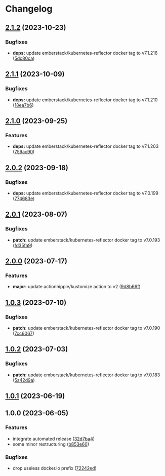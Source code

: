 # Changelog

## [2.1.2](https://github.com/kustomhippie/kubernetes-reflector/compare/v2.1.1...v2.1.2) (2023-10-23)


### Bugfixes

* **deps:** update emberstack/kubernetes-reflector docker tag to v7.1.216 ([5dc80ca](https://github.com/kustomhippie/kubernetes-reflector/commit/5dc80caf9cf0d42ee05d226dc4d304ff4841c28e))

## [2.1.1](https://github.com/kustomhippie/kubernetes-reflector/compare/v2.1.0...v2.1.1) (2023-10-09)


### Bugfixes

* **deps:** update emberstack/kubernetes-reflector docker tag to v7.1.210 ([18ea7b6](https://github.com/kustomhippie/kubernetes-reflector/commit/18ea7b69616922609cc65b783a528e3b1845b0ed))

## [2.1.0](https://github.com/kustomhippie/kubernetes-reflector/compare/v2.0.2...v2.1.0) (2023-09-25)


### Features

* **deps:** update emberstack/kubernetes-reflector docker tag to v7.1.203 ([759ac90](https://github.com/kustomhippie/kubernetes-reflector/commit/759ac902d1d9871fffce73dc819b98fd3a2a5614))

## [2.0.2](https://github.com/kustomhippie/kubernetes-reflector/compare/v2.0.1...v2.0.2) (2023-09-18)


### Bugfixes

* **deps:** update emberstack/kubernetes-reflector docker tag to v7.0.199 ([774683e](https://github.com/kustomhippie/kubernetes-reflector/commit/774683eee5f7892c91dcb20bf9075bcbec7edce8))

## [2.0.1](https://github.com/kustomhippie/kubernetes-reflector/compare/v2.0.0...v2.0.1) (2023-08-07)


### Bugfixes

* **patch:** update emberstack/kubernetes-reflector docker tag to v7.0.193 ([fd35fa9](https://github.com/kustomhippie/kubernetes-reflector/commit/fd35fa91837c03939767d7dc0b68a58fe45d69a7))

## [2.0.0](https://github.com/kustomhippie/kubernetes-reflector/compare/v1.0.3...v2.0.0) (2023-07-17)


### Features

* **major:** update actionhippie/kustomize action to v2 ([9d8b66f](https://github.com/kustomhippie/kubernetes-reflector/commit/9d8b66f35b3832f5d01cf2cc1d373a128ba8dcf2))

## [1.0.3](https://github.com/kustomhippie/kubernetes-reflector/compare/v1.0.2...v1.0.3) (2023-07-10)


### Bugfixes

* **patch:** update emberstack/kubernetes-reflector docker tag to v7.0.190 ([7cc6067](https://github.com/kustomhippie/kubernetes-reflector/commit/7cc6067eecdd4c54f5a8d3826d5f953b4391ded4))

## [1.0.2](https://github.com/kustomhippie/kubernetes-reflector/compare/v1.0.1...v1.0.2) (2023-07-03)


### Bugfixes

* **patch:** update emberstack/kubernetes-reflector docker tag to v7.0.183 ([5a42d9a](https://github.com/kustomhippie/kubernetes-reflector/commit/5a42d9ae78ad00af24916ce5aaa8967f62fa6b20))

## [1.0.1](https://github.com/kustomhippie/kubernetes-reflector/compare/v1.0.0...v1.0.1) (2023-06-19)

## 1.0.0 (2023-06-05)


### Features

* integrate automated release ([32d7ba4](https://github.com/kustomhippie/kubernetes-reflector/commit/32d7ba448979552c246b9bac9c644f32f37bda9a))
* some minor restructuring ([b853e60](https://github.com/kustomhippie/kubernetes-reflector/commit/b853e60eb3b690e2ac7566d29a2c535dc0a89807))


### Bugfixes

* drop useless docker.io prefix ([72242ed](https://github.com/kustomhippie/kubernetes-reflector/commit/72242edaf6b2c95f5b511776547fdb3e92c55ae6))
